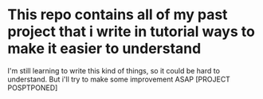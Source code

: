 # This repo contains all of my past project that i write in tutorial ways to make it easier to understand
I'm still learning to write this kind of things, so it could be hard to understand. But i'll try to make some improvement ASAP
[PROJECT POSPTPONED]
